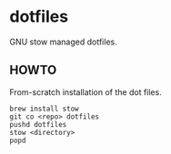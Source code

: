 # dotfiles

GNU stow managed dotfiles.

## HOWTO

From-scratch installation of the dot files.

```
brew install stow
git co <repo> dotfiles
pushd dotfiles
stow <directory>
popd
```

